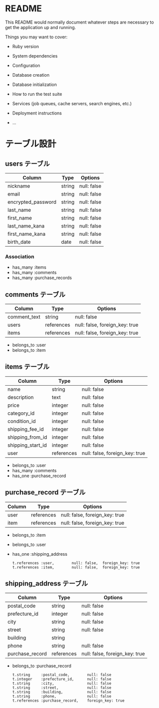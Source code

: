# README

This README would normally document whatever steps are necessary to get the
application up and running.

Things you may want to cover:

* Ruby version

* System dependencies

* Configuration

* Database creation

* Database initialization

* How to run the test suite

* Services (job queues, cache servers, search engines, etc.)

* Deployment instructions

* ...

# テーブル設計

## users テーブル

| Column             | Type    | Options     |
| ------------------ | ------- | ----------- |
| nickname           | string  | null: false |
| email              | string  | null: false |
| encrypted_password | string  | null: false |
| last_name          | string  | null: false |
| first_name         | string  | null: false |
| last_name_kana     | string  | null: false |
| first_name_kana    | string  | null: false |
| birth_date         | date    | null: false |

### Association

- has_many :items
- has_many :comments
- has_many :purchase_records


## comments テーブル

| Column       | Type       | Options                        |
| ------------ | ---------- | ------------------------------ |
| comment_text | string     | null: false                    |
| users        | references | null: false, foreign_key: true |
| items        | references | null: false, foreign_key: true |

- belongs_to :user
- belongs_to :item

## items テーブル

| Column            | Type       | Options                        |
| ----------------- | ---------- | ------------------------------ |
| name              | string     | null: false                    |
| description       | text       | null: false                    |
| price             | integer    | null: false                    |
| category_id       | integer    | null: false                    |
| condition_id      | integer    | null: false                    |
| shipping_fee_id   | integer    | null: false                    |
| shipping_from_id  | integer    | null: false                    |
| shipping_start_id | integer    | null: false                    |
| user              | references | null: false, foreign_key: true |

- belongs_to :user
- has_many :comments
- has_one :purchase_record

## purchase_record テーブル

| Column          | Type       | Options                        |
| --------------- | ---------- | ------------------------------ |
| user            | references | null: false, foreign_key: true |
| item            | references | null: false, foreign_key: true |

- belongs_to :item
- belongs_to :user
- has_one :shipping_address

      t.references :user,        null: false,  foreign_key: true
      t.references :item,        null: false,  foreign_key: true

## shipping_address テーブル

| Column          | Type       | Options                        |
| --------------- | ---------- | ------------------------------ |
| postal_code     | string     | null: false                    |
| prefecture_id   | integer    | null: false                    |
| city            | string     | null: false                    |
| street          | string     | null: false                    |
| building        | string     |                                |
| phone           | string     | null: false                    |
| purchase_record | references | null: false, foreign_key: true |

- belongs_to :purchase_record

      t.string     :postal_code,        null: false
      t.integer    :prefecture_id,      null: false
      t.string     :city,               null: false
      t.string     :street,             null: false
      t.string     :building,           null: false
      t.string     :phone,              null: false
      t.references :purchase_record,    foreign_key: true 
